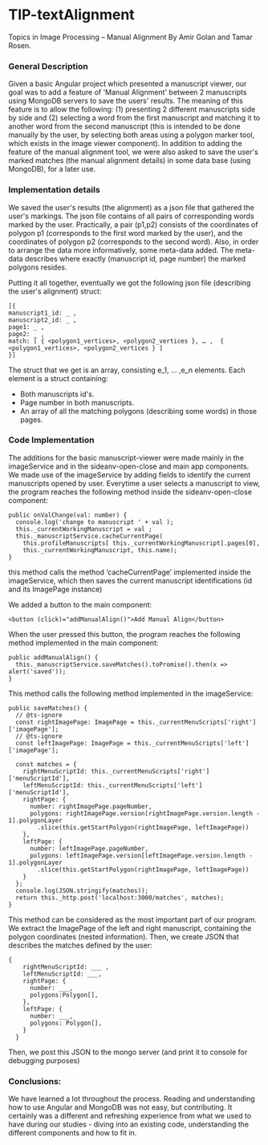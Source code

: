 # TIP-textAlignment

Topics in Image Processing – Manual Alignment
By Amir Golan and Tamar Rosen.

### General Description

Given a basic Angular project which presented a manuscript viewer, our goal was to add a feature of 'Manual Alignment' between 2 manuscripts using MongoDB servers to save the users' results.
The meaning of this feature is to allow the following:
(1) presenting 2 different manuscripts side by side and (2) selecting a word from the first manuscript and matching it to another word from the second manuscript (this is intended to be done manually by the user, by selecting both areas using a polygon marker tool, which exists in the image viewer component).
In addition to adding the feature of the manual alignment tool, we were also asked to save the user's marked matches (the manual alignment details) in some data base (using MongoDB), for a later use.


### Implementation details

We saved the user's results (the alignment) as a json file that gathered the user's markings. The json file contains of all pairs of corresponding words marked by the user. Practically, a pair (p1,p2) consists of the coordinates of polygon p1 (corresponds to the first word marked by the user), and the coordinates of polygon p2 (corresponds to the second word). Also, in order to arrange the data more informatively, some meta-data added. The meta-data describes where exactly (manuscript id, page number) the marked polygons resides. 

Putting it all together, eventually we got the following json file (describing the user's alignment) struct: 
```
[{
manuscript1_id: _ , 
manuscript2_id: _ , 
page1: _ , 
page2: _ ,
match: [ { <polygon1_vertices>, <polygon2_vertices }, … ,  { <polygon1_vertices>, <polygon2_vertices } ] 
}]
```

The struct that we get is an array, consisting e_1, … ,e_n elements.
Each element is a struct containing:

-	Both manuscripts id's.
-	Page number in both manuscripts.
-	An array of all the matching polygons (describing some words) in those pages.


### Code Implementation

The additions for the basic manuscript-viewer were made mainly in the imageService and in the sideanv-open-close and main app components.
We made use of the imageService by adding fields to identify the current manuscripts opened by user. Everytime a user selects a manuscript to view, the program reaches the following method inside the sideanv-open-close component:
```
public onValChange(val: number) {
  console.log('change to manuscript ' + val );
  this._currentWorkingManuscript = val ;
  this._manuscriptService.cacheCurrentPage(
    this.profileManuscripts[ this._currentWorkingManuscript].pages[0],
    this._currentWorkingManuscript, this.name);
}
```
this method calls the method ‘cacheCurrentPage’ implemented inside the imageService, which then saves the current manuscript identifications (id and its ImagePage instance)

We added a button to the main component:
```
<button (click)="addManualAlign()">Add Manual Align</button>
```

When the user pressed this button, the program reaches the following method implemented in the main component:
```
public addManualAlign() {
  this._manuscriptService.saveMatches().toPromise().then(x => alert('saved'));
}
```





This method calls the following method implemented in the imageService:
```
public saveMatches() {
  // @ts-ignore
  const rightImagePage: ImagePage = this._currentMenuScripts['right']['imagePage'];
  // @ts-ignore
  const leftImagePage: ImagePage = this._currentMenuScripts['left']['imagePage'];

  const matches = {
    rightMenuScriptId: this._currentMenuScripts['right']['menuScriptId'],
    leftMenuScriptId: this._currentMenuScripts['left']['menuScriptId'],
    rightPage: {
      number: rightImagePage.pageNumber,
      polygons: rightImagePage.version[rightImagePage.version.length - 1].polygonLayer
        .slice(this.getStartPolygon(rightImagePage, leftImagePage))
    },
    leftPage: {
      number: leftImagePage.pageNumber,
      polygons: leftImagePage.version[leftImagePage.version.length - 1].polygonLayer
        .slice(this.getStartPolygon(rightImagePage, leftImagePage))
    }
  };
  console.log(JSON.stringify(matches));
  return this._http.post('localhost:3000/matches', matches);
}
``` 
This method can be considered as the most important part of our program.
We extract the ImagePage of the left and right manuscript, containing the polygon coordinates (nested information).
Then, we create JSON that describes the matches defined by the user:
```
{
    rightMenuScriptId: ___ ,
    leftMenuScriptId: ___,
    rightPage: {
      number: ___,
      polygons:Polygon[],
    },
    leftPage: {
      number: ___,
      polygons: Polygon[],
    }
  }
```
Then, we post this JSON to the mongo server (and print it to console for debugging purposes)


### Conclusions: 

We have learned a lot throughout the process. Reading and understanding how to use Angular and MongoDB was not easy, but contributing. It certainly was a different and refreshing experience from what we used to have during our studies - diving into an existing code, understanding the different components and how to fit in.
